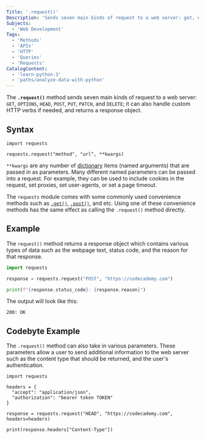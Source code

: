 ```yaml
---
Title: '.request()'
Description: 'Sends seven main kinds of request to a web server: get, options, head, post, put, patch, and delete; it can also handle custom HTTP verbs if needed, and returns a response object.'
Subjects:
  - 'Web Development'
Tags:
  - 'Methods'
  - 'APIs'
  - 'HTTP'
  - 'Queries'
  - 'Requests'
CatalogContent:
  - 'learn-python-3'
  - 'paths/analyze-data-with-python'
---
```


The **`.request()`** method sends seven main kinds of request to a web server: `GET`, `OPTIONS`, `HEAD`, `POST`, `PUT`, `PATCH`, and `DELETE`; it can also handle custom HTTP verbs if needed, and returns a response object.

## Syntax

```pseudo
import requests

requests.request("method", "url", **kwargs)
```

`**kwargs` are any number of [dictionary](https://www.codecademy.com/resources/docs/python/dictionaries) items (named arguments) that are passed in as parameters. Many different named parameters can be passed into a request. For example, they can be used to include cookies in the request, set proxies, set user-agents, or set a page timeout.

The `requests` module comes with some commonly used convenience methods such as [`.get()`](https://www.codecademy.com/resources/docs/python/requests-module/get), [`.post()`](https://www.codecademy.com/resources/docs/python/requests-module/post), and etc. Using one of these convenience methods has the same effect as calling the `.request()` method directly.

## Example

The `request()` method returns a response object which contains various types of data such as the webpage text, status code, and the reason for that response.

```py
import requests

response = requests.request("POST", "https://codecademy.com")

print(f"{response.status_code}: {response.reason}")
```

The output will look like this:

```shell
200: OK
```

## Codebyte Example

The `.request()` method can also take in various parameters. These parameters allow a user to send additional information to the web server such as the content type that should be returned, and the user's authentication.

```codebyte/python
import requests

headers = {
  "accept": "application/json",
  "authorization": "bearer token TOKEN"
}

response = requests.request("HEAD", "https://codecademy.com", headers=headers)

print(response.headers["Content-Type"])
```
